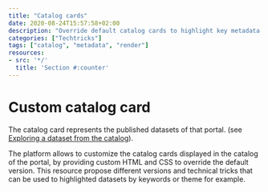 ```yaml
---
title: "Catalog cards"
date: 2020-08-24T15:57:58+02:00
description: "Override default catalog cards to highlight key metadata for your business"
categories: ["Techtricks"]
tags: ["catalog", "metadata", "render"]
resources:
- src: '*/'
  title: 'Section #:counter'
---
```


# Custom catalog card
 
The catalog card represents the published datasets of that portal. (see [Exploring a dataset from the catalog](https://help.opendatasoft.com/platform/en/exploring_catalog_and_datasets/01_navigating_the_catalog/catalog.html#exploring-dataset)).

The platform allows to customize the catalog cards displayed in the catalog of the portal, by providing custom HTML and CSS to override the default version. 
This resource propose different versions and technical tricks that can be used to highlighted datasets by keywords or theme for example.